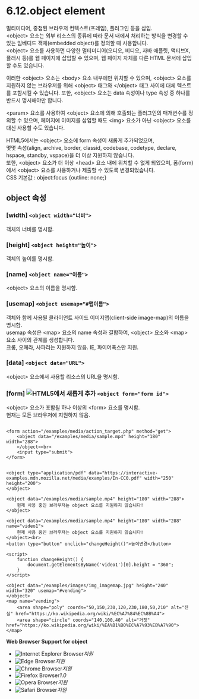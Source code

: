 # 6.12.object element

멀티미디어, 중첩된 브라우저 컨텍스트\(프레임\), 플러그인 등을 삽입.  
&lt;object&gt; 요소는 외부 리소스의 종류에 따라 문서 내에서 처리하는 방식을 변경할 수 있는 임베디드 객체\(embedded object\)를 정의할 때 사용합니다.  
&lt;object&gt; 요소를 사용하면 다양한 멀티미디어\(오디오, 비디오, 자바 애플릿, 액티브X, 플래시 등\)를 웹 페이지에 삽입할 수 있으며, 웹 페이지 자체를 다른 HTML 문서에 삽입할 수도 있습니다.  
  
이러한 &lt;object&gt; 요소는 &lt;body&gt; 요소 내부에만 위치할 수 있으며, &lt;object&gt; 요소를 지원하지 않는 브라우저를 위해 &lt;object&gt; 태그와 &lt;/object&gt; 태그 사이에 대체 텍스트를 포함시킬 수 있습니다. 또한, &lt;object&gt; 요소는 data 속성이나 type 속성 중 하나를 반드시 명시해야만 합니다.  
  
&lt;param&gt; 요소를 사용하여 &lt;object&gt; 요소에 의해 호출되는 플러그인의 매개변수를 정의할 수 있으며, 페이지에 이미지를 삽입할 때도 &lt;img&gt; 요소가 아닌 &lt;object&gt; 요소를 대신 사용할 수도 있습니다.  
  
HTML5에서는 &lt;object&gt; 요소에 form 속성이 새롭게 추가되었으며,  
몇몇 속성\(align, archive, border, classid, codebase, codetype, declare, hspace, standby, vspace\)을 더 이상 지원하지 않습니다.  
또한, &lt;object&gt; 요소가 더 이상 &lt;head&gt; 요소 내에 위치할 수 없게 되었으며, 폼\(form\)에서 &lt;object&gt; 요소를 사용하거나 제출할 수 있도록 변경되었습니다.  
CSS 기본값 : object:focus {outline: none;}

## **object 속성**

### \[width\] `<object width="너비">`

객체의 너비를 명시함.

### \[height\] `<object height="높이">`

객체의 높이를 명시함.

### \[name\] `<object name="이름">`

&lt;object&gt; 요소의 이름을 명시함.

### \[usemap\] `<object usemap="#맵이름">`

객체와 함께 사용될 클라이언트 사이드 이미지맵\(client-side image-map\)의 이름을 명시함.  
usemap 속성은 &lt;map&gt; 요소의 name 속성과 결합하여, &lt;object&gt; 요소와 &lt;map&gt; 요소 사이의 관계를 생성합니다.  
크롬, 오페라, 사파리는 지원하지 않음. IE, 파이어폭스만 지원.

### \[data\] `<object data="URL">`

&lt;object&gt; 요소에서 사용할 리소스의 URL을 명시함.

### \[form\] ![HTML5&#xC5D0;&#xC11C; &#xC0C8;&#xB86D;&#xAC8C; &#xCD94;&#xAC00;](images/icon/ico_html5.png) `<object form="form id">`

&lt;object&gt; 요소가 포함될 하나 이상의 &lt;form&gt; 요소를 명시함.  
현재는 모든 브라우저에 지원하지 않음.

```text

<form action="/examples/media/action_target.php" method="get">
	<object data="/examples/media/sample.mp4" height="180" width="288">
	</object><br>
	<input type="submit">
</form>
```

```text

<object type="application/pdf" data="https://interactive-examples.mdn.mozilla.net/media/examples/In-CC0.pdf" width="250" height="200">
</object>

<object data="/examples/media/sample.mp4" height="180" width="288">
	현재 사용 중인 브라우저는 object 요소를 지원하지 않습니다!
</object>

<object data="/examples/media/sample.mp4" height="180" width="288" name="video1">
	현재 사용 중인 브라우저는 object 요소를 지원하지 않습니다!
</object><br>
<button type="button" onclick="changeHeight()">높이변경</button>

<script>
	function changeHeight() {
		document.getElementsByName('video1')[0].height = "360";
	}
</script>

<object data="/examples/images/img_imagemap.jpg" height="240" width="320" usemap="#vending">
</object>
<map name="vending">
	<area shape="poly" coords="50,150,230,120,230,180,50,210" alt="진실" href="https://ko.wikipedia.org/wiki/%EC%A7%84%EC%8B%A4">
	<area shape="circle" coords="140,100,40" alt="거짓" href="https://ko.wikipedia.org/wiki/%EA%B1%B0%EC%A7%93%EB%A7%90">
</map>
```

**Web Browser Support for object**

* ![Internet Explorer Browser](images/icon/ico_ie-true.png)_지원_
* ![Edge Browser](images/icon/ico_edge-true.png)_지원_
* ![Chrome Browser](images/icon/ico_chrome-true.png)_지원_
* ![Firefox Browser](images/icon/ico_firefox-true.png)_1.0_
* ![Opera Browser](images/icon/ico_opera-true.png)_지원_
* ![Safari Browser](images/icon/ico_safari-true.png)_지원_

